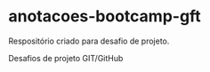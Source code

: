 # anotacoes-bootcamp-gft

Respositório criado para desafio de projeto.

Desafios de projeto GIT/GitHub
